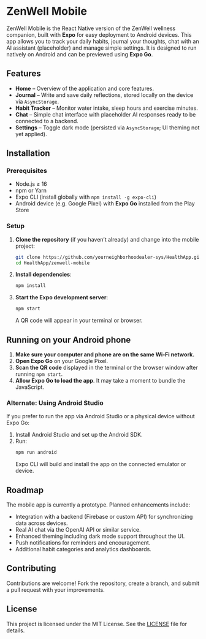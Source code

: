 # ZenWell Mobile

ZenWell Mobile is the React Native version of the ZenWell wellness companion, built with **Expo** for easy deployment to Android devices. This app allows you to track your daily habits, journal your thoughts, chat with an AI assistant (placeholder) and manage simple settings. It is designed to run natively on Android and can be previewed using **Expo Go**.

## Features

* **Home** – Overview of the application and core features.
* **Journal** – Write and save daily reflections, stored locally on the device via `AsyncStorage`.
* **Habit Tracker** – Monitor water intake, sleep hours and exercise minutes.
* **Chat** – Simple chat interface with placeholder AI responses ready to be connected to a backend.
* **Settings** – Toggle dark mode (persisted via `AsyncStorage`; UI theming not yet applied).

## Installation

### Prerequisites

* Node.js ≥ 16
* npm or Yarn
* Expo CLI (install globally with `npm install -g expo-cli`)
* Android device (e.g. Google Pixel) with **Expo Go** installed from the Play Store

### Setup

1. **Clone the repository** (if you haven’t already) and change into the mobile project:
   ```bash
   git clone https://github.com/yourneighborhoodealer-sys/HealthApp.git
   cd HealthApp/zenwell-mobile
   ```

2. **Install dependencies**:
   ```bash
   npm install
   ```

3. **Start the Expo development server**:
   ```bash
   npm start
   ```
   A QR code will appear in your terminal or browser.

## Running on your Android phone

1. **Make sure your computer and phone are on the same Wi‑Fi network.**
2. **Open Expo Go** on your Google Pixel.
3. **Scan the QR code** displayed in the terminal or the browser window after running `npm start`.
4. **Allow Expo Go to load the app**. It may take a moment to bundle the JavaScript.

### Alternate: Using Android Studio

If you prefer to run the app via Android Studio or a physical device without Expo Go:

1. Install Android Studio and set up the Android SDK.
2. Run:
   ```bash
   npm run android
   ```
   Expo CLI will build and install the app on the connected emulator or device.

## Roadmap

The mobile app is currently a prototype. Planned enhancements include:

* Integration with a backend (Firebase or custom API) for synchronizing data across devices.
* Real AI chat via the OpenAI API or similar service.
* Enhanced theming including dark mode support throughout the UI.
* Push notifications for reminders and encouragement.
* Additional habit categories and analytics dashboards.

## Contributing

Contributions are welcome! Fork the repository, create a branch, and submit a pull request with your improvements.

## License

This project is licensed under the MIT License. See the [LICENSE](../LICENSE) file for details.